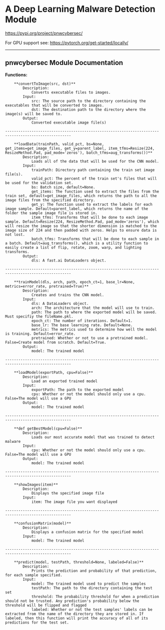 # A Deep Learning Malware Detection Module
https://pypi.org/project/pnwcybersec/

For GPU support see: https://pytorch.org/get-started/locally/

--------------------------------
**pnwcybersec Module Documentation**
--------------------------------

**Functions:**
```
	**convertToImage(src, dst)**
		Description:
			Converts executable files to images.
		Input:
			src: The source path to the directory containing the executables that will be converted to images.
			dst: The destination path to the directory where the image(s) will be saved to.
		Output:
			Converted executable image file(s)
```			
	----------------------------------------------------------------------------------------------------
```			
	**loadData(trainPath, valid_pct, bs=None, get_items=get_image_files, get_y=parent_label, item_tfms=Resize(224, ResizeMethod.Pad, pad_mode='zeros'), batch_tfms=aug_transforms())**
		Description:
			Loads all of the data that will be used for the CNN model.
		Input:
			trainPath: Directory path containing the train set image file(s).
			valid_pct: The percent of the train set's files that will be used for the validation set.
			bs: Batch size, default=None.
			get_items: The function used to extract the files from the train set, default=get_image_files, which returns the path to all the image files from the specified directory.
			get_y: The function used to extract the labels for each image sample. Default=parent_label, which returns the name of the folder the sample image file is stored in.
			item_tfms: Transforms that will be done to each image sample. Default=Resize(224, ResizeMethod.Pad, pad_mode='zeros'), which will resize the image so that the shorter dimension is matched to the image size of 224 and then padded with zeros. Helps to ensure data is not lost.
			batch_tfms: Transforms that will be done to each sample in a batch. Default=aug_transforms(), which is a utility function to easily create a list of flip, rotate, zoom, warp, and lighting transforms.
		Output:
			dls: A fast.ai DataLoaders object.
```			
	----------------------------------------------------------------------------------------------------
```			
	**trainModel(dls, arch, path, epoch_ct=1, base_lr=None, metrics=error_rate, pretrained=True)**
		Description:
			Creates and trains the CNN model.
		Input:
			dls: A DataLoaders object.
			arch: The architecture that the model will use to train.
			path: The path to where the exported model will be saved. Must specifiy the fileName.pkl.
			epoch_ct: The number of iterations. Default=1.
			base_lr: The base learning rate. Default=None.
			metrics: The metrics used to determine how well the model is training. Default=error_rate.
			pretrained: Whether or not to use a pretrained model. False=Create model from scratch. Default=True.
		Output:
			model: The trained model
```			
	----------------------------------------------------------------------------------------------------
```			
	**loadModel(exportPath, cpu=False)**
		Description:
			Load an exported trained model
		Input:
			exportPath: The path to the exported model
			cpu: Whether or not the model should only use a cpu. False=The model will use a GPU
		Output:
			model: The trained model
```			
	----------------------------------------------------------------------------------------------------
```			
	**def getBestModel(cpu=False)**
		Description: 
			Loads our most accurate model that was trained to detect malware
		Input:
			cpu: Whether or not the model should only use a cpu. False=The model will use a GPU
		Output:
			model: The trained model
```			
	----------------------------------------------------------------------------------------------------
```			
	**showImages(item)**
		Description:
			Displays the specified image file
		Input:
			item: The image file you want displayed
```			
	----------------------------------------------------------------------------------------------------
```		
	**confusionMatrix(model)**
		Description:
			Displays a confusion matrix for the specified model
		Input:
			model: The trained model
```			
	----------------------------------------------------------------------------------------------------
```			
	**predict(model, testPath, threshold=None, labeled=False)**
		Description:
			Prints the prediction and probability of that prediction, for each sample specified. 
		Input:
			model: The trained model used to predict the samples
			testPath: The path to the directory containing the test set
			threshold: The probability threshold for when a prediction should not be trusted. Any prediction's probability below the threshold will be flipped and flagged
			labeled: Whether or not the test samples' labels can be extracted from the name of the directory they are stored in. If labeled, then this function will print the accuracy of all of its predictions for the test set.
```
